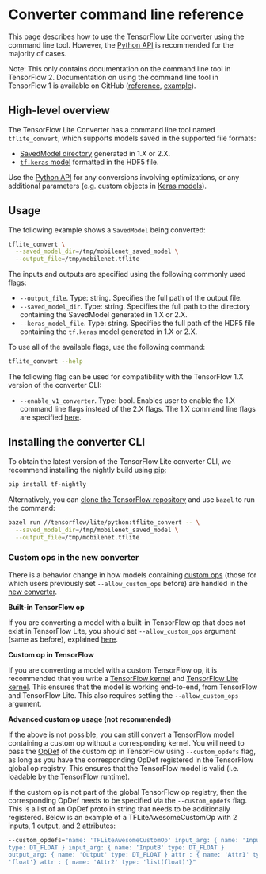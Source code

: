 # Converter command line reference

This page describes how to use the [TensorFlow Lite converter](index.md) using
the command line tool. However, the [Python API](python_api.md) is recommended
for the majority of cases.

Note: This only contains documentation on the command line tool in TensorFlow 2.
Documentation on using the command line tool in TensorFlow 1 is available on
GitHub
([reference](https://github.com/tensorflow/tensorflow/blob/master/tensorflow/lite/g3doc/r1/convert/cmdline_reference.md),
[example](https://github.com/tensorflow/tensorflow/blob/master/tensorflow/lite/g3doc/r1/convert/cmdline_examples.md)).

## High-level overview

The TensorFlow Lite Converter has a command line tool named `tflite_convert`,
which supports models saved in the supported file formats:

*   [SavedModel directory](https://www.tensorflow.org/guide/saved_model)
    generated in 1.X or 2.X.
*   [`tf.keras` model](https://www.tensorflow.org/guide/keras/overview)
    formatted in the HDF5 file.

Use the [Python API](python_api.md) for any conversions involving optimizations,
or any additional parameters (e.g. custom objects in
[Keras models](https://www.tensorflow.org/guide/keras/overview)).

## Usage

The following example shows a `SavedModel` being converted:

```sh
tflite_convert \
  --saved_model_dir=/tmp/mobilenet_saved_model \
  --output_file=/tmp/mobilenet.tflite
```

The inputs and outputs are specified using the following commonly used flags:

*   `--output_file`. Type: string. Specifies the full path of the output file.
*   `--saved_model_dir`. Type: string. Specifies the full path to the directory
    containing the SavedModel generated in 1.X or 2.X.
*   `--keras_model_file`. Type: string. Specifies the full path of the HDF5 file
    containing the `tf.keras` model generated in 1.X or 2.X.

To use all of the available flags, use the following command:

```sh
tflite_convert --help
```

The following flag can be used for compatibility with the TensorFlow 1.X version
of the converter CLI:

*   `--enable_v1_converter`. Type: bool. Enables user to enable the 1.X command
    line flags instead of the 2.X flags. The 1.X command line flags are
    specified
    [here](https://github.com/tensorflow/tensorflow/blob/master/tensorflow/lite/g3doc/r1/convert/cmdline_reference.md).

## Installing the converter CLI

To obtain the latest version of the TensorFlow Lite converter CLI, we recommend
installing the nightly build using
[pip](https://www.tensorflow.org/install/pip):

```sh
pip install tf-nightly
```

Alternatively, you can
[clone the TensorFlow repository](https://www.tensorflow.org/install/source) and
use `bazel` to run the command:

```sh
bazel run //tensorflow/lite/python:tflite_convert -- \
  --saved_model_dir=/tmp/mobilenet_saved_model \
  --output_file=/tmp/mobilenet.tflite
```

### Custom ops in the new converter

There is a behavior change in how models containing
[custom ops](https://www.tensorflow.org/lite/guide/ops_custom) (those for which
users previously set `--allow_custom_ops` before) are handled in the
[new converter](https://github.com/tensorflow/tensorflow/blob/917ebfe5fc1dfacf8eedcc746b7989bafc9588ef/tensorflow/lite/python/lite.py#L81).

**Built-in TensorFlow op**

If you are converting a model with a built-in TensorFlow op that does not exist
in TensorFlow Lite, you should set `--allow_custom_ops` argument (same as
before), explained [here](https://www.tensorflow.org/lite/guide/ops_custom).

**Custom op in TensorFlow**

If you are converting a model with a custom TensorFlow op, it is recommended
that you write a [TensorFlow kernel](https://www.tensorflow.org/guide/create_op)
and [TensorFlow Lite kernel](https://www.tensorflow.org/lite/guide/ops_custom).
This ensures that the model is working end-to-end, from TensorFlow and
TensorFlow Lite. This also requires setting the `--allow_custom_ops` argument.

**Advanced custom op usage (not recommended)**

If the above is not possible, you can still convert a TensorFlow model
containing a custom op without a corresponding kernel. You will need to pass the
[OpDef](https://github.com/tensorflow/tensorflow/blob/master/tensorflow/core/framework/op_def.proto)
of the custom op in TensorFlow using `--custom_opdefs` flag, as long as you have
the corresponding OpDef registered in the TensorFlow global op registry. This
ensures that the TensorFlow model is valid (i.e. loadable by the TensorFlow
runtime).

If the custom op is not part of the global TensorFlow op registry, then the
corresponding OpDef needs to be specified via the `--custom_opdefs` flag. This
is a list of an OpDef proto in string that needs to be additionally registered.
Below is an example of a TFLiteAwesomeCustomOp with 2 inputs, 1 output, and 2
attributes:

```sh
--custom_opdefs="name: 'TFLiteAwesomeCustomOp' input_arg: { name: 'InputA'
type: DT_FLOAT } input_arg: { name: ‘InputB' type: DT_FLOAT }
output_arg: { name: 'Output' type: DT_FLOAT } attr : { name: 'Attr1' type:
'float'} attr : { name: 'Attr2' type: 'list(float)'}"
```
